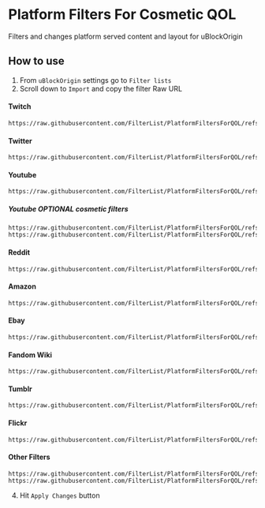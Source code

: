 # Platform Filters For Cosmetic QOL

Filters and changes platform served content and layout for uBlockOrigin


## How to use
1) From ```uBlockOrigin``` settings go to ```Filter lists```  
2)  Scroll down to ```Import``` and copy the filter Raw URL
#### Twitch
```
https://raw.githubusercontent.com/FilterList/PlatformFiltersForQOL/refs/heads/main/TwitchFilter
```
#### Twitter
```
https://raw.githubusercontent.com/FilterList/PlatformFiltersForQOL/refs/heads/main/TwitterFilter
```
#### Youtube
```
https://raw.githubusercontent.com/FilterList/PlatformFiltersForQOL/refs/heads/main/YoutubeFilter
```
##### Youtube OPTIONAL cosmetic filters
```
https://raw.githubusercontent.com/FilterList/PlatformFiltersForQOL/refs/heads/main/YoutubeExpandedDescription
https://raw.githubusercontent.com/FilterList/PlatformFiltersForQOL/refs/heads/main/YoutubeSwitcherInfoHider
```
#### Reddit
```
https://raw.githubusercontent.com/FilterList/PlatformFiltersForQOL/refs/heads/main/RedditFilters
```
#### Amazon
```
https://raw.githubusercontent.com/FilterList/PlatformFiltersForQOL/refs/heads/main/AmazonLinkParameters
```
#### Ebay
```
https://raw.githubusercontent.com/FilterList/PlatformFiltersForQOL/refs/heads/main/EBayFilter
```
#### Fandom Wiki
```
https://raw.githubusercontent.com/FilterList/PlatformFiltersForQOL/refs/heads/main/FandomWikiFilter
```
#### Tumblr
```
https://raw.githubusercontent.com/FilterList/PlatformFiltersForQOL/refs/heads/main/TumblrFilter
```
#### Flickr
```
https://raw.githubusercontent.com/FilterList/PlatformFiltersForQOL/refs/heads/main/FlickrFilter
```
#### Other Filters
```
https://raw.githubusercontent.com/FilterList/PlatformFiltersForQOL/refs/heads/main/OtherFilters
https://raw.githubusercontent.com/FilterList/PlatformFiltersForQOL/refs/heads/main/gw2skillsFilter
```

4) Hit ```Apply Changes``` button

